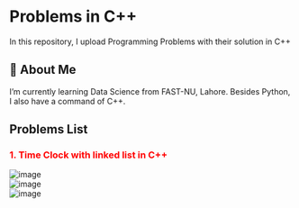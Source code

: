 # Problems in C++

In this repository, I upload Programming Problems with their solution in C++


## 🚀 About Me
I’m currently learning Data Science from FAST-NU, Lahore. Besides Python, I also have a command of C++.


## Problems List
### <font color="Red">1. Time Clock with linked list in C++</font>
  ![image](https://github.com/ahmdbilal81/C_plus_plus_Problems/assets/138764971/dd214a95-5e1c-4e13-9af9-786ca05b3813)
  <br>
  ![image](https://github.com/ahmdbilal81/C_plus_plus_Problems/assets/138764971/a7c04da0-e677-47ee-8f3b-4713ee17981e)
  <br>
  ![image](https://github.com/ahmdbilal81/C_plus_plus_Problems/assets/138764971/3ca163ac-e7a5-47c4-b26e-9b7604184d3c)
  <br>
  <br>
